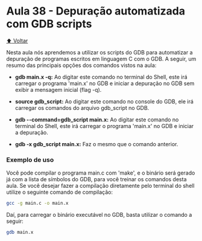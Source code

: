 # Aula 38 - Depuração automatizada com GDB scripts

[:arrow_up: Voltar](https://github.com/Geofisicando/C-orientado-a-testes#%C3%ADndice)

Nesta aula nós aprendemos a utilizar os scripts do GDB para automatizar a depuração de programas escritos em linguagem C com o GDB. A seguir, um resumo das principais opções dos comandos vistos na aula:

* **gdb main.x -q:** Ao digitar este comando no terminal do Shell, este irá carregar o programa 'main.x' no GDB e iniciar a depuração no GDB sem exibir a mensagem inicial (flag -q).

* **source gdb_script:** Ao digitar este comando no console do GDB, ele irá carregar os comandos do arquivo gdb_script no GDB.

* **gdb --command=gdb_script main.x:** Ao digitar este comando no terminal do Shell, este irá carregar o programa 'main.x' no GDB e iniciar a depuração.

* **gdb -x gdb_script main.x:** Faz o mesmo que o comando anterior.

### Exemplo de uso

Você pode compilar o programa main.c com 'make', e o binário será gerado já com a lista de símbolos do GDB, para você treinar os comandos desta aula. Se você desejar fazer a compilação diretamente pelo terminal do shell utilize o seguinte comando de compilação:

```sh
gcc -g main.c -o main.x
```

Daí, para carregar o binário executável no GDB, basta utilizar o comando a seguir:

```sh
gdb main.x
```
